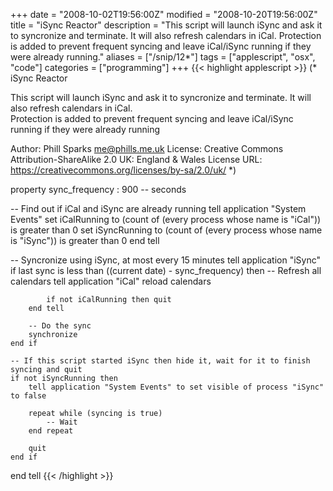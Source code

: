 +++
date = "2008-10-02T19:56:00Z"
modified = "2008-10-20T19:56:00Z"
title = "iSync Reactor"
description = "This script will launch iSync and ask it to syncronize and terminate. It will also refresh calendars in iCal. Protection is added to prevent frequent syncing and leave iCal/iSync running if they were already running."
aliases = ["/snip/12*"]
tags = ["applescript", "osx", "code"]
categories = ["programming"]
+++
{{< highlight applescript >}}
(*
iSync Reactor

This script will launch iSync and ask it to syncronize and terminate.  It will also refresh calendars in iCal.  
Protection is added to prevent frequent syncing and leave iCal/iSync running if they were already running

Author: Phill Sparks <me@phills.me.uk>
License: Creative Commons Attribution-ShareAlike 2.0 UK: England & Wales
License URL: https://creativecommons.org/licenses/by-sa/2.0/uk/
*)


property sync_frequency : 900 -- seconds

-- Find out if iCal and iSync are already running
tell application "System Events"
    set iCalRunning to (count of (every process whose name is "iCal")) is greater than 0
    set iSyncRunning to (count of (every process whose name is "iSync")) is greater than 0
end tell

-- Syncronize using iSync, at most every 15 minutes
tell application "iSync"
    if last sync is less than ((current date) - sync_frequency) then
        -- Refresh all calendars
        tell application "iCal"
            reload calendars

            if not iCalRunning then quit
        end tell

        -- Do the sync
        synchronize
    end if

    -- If this script started iSync then hide it, wait for it to finish syncing and quit
    if not iSyncRunning then
        tell application "System Events" to set visible of process "iSync" to false

        repeat while (syncing is true)
            -- Wait
        end repeat

        quit
    end if
end tell
{{< /highlight >}}
